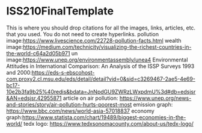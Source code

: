 # ISS210FinalTemplate
This is where you should drop citations for all the images, links, articles, etc. that you used. You do not need to create hyperlinks.
pollution image:https://www.livescience.com/22728-pollution-facts.html
wealth image:https://medium.com/technicity/visualizing-the-richest-countries-in-the-world-c64a2d05b971
un image:https://www.unep.org/environmentassembly/unea4
Environmental Attitudes in International Comparison: An Analysis of the ISSP Surveys 1993 and 2000:https://eds-s-ebscohost-com.proxy2.cl.msu.edu/eds/detail/detail?vid=0&sid=c3269467-2ae5-4e69-bc17-10e2b3fa9b25%40redis&bdata=JnNpdGU9ZWRzLWxpdmU%3d#db=edsjsr&AN=edsjsr.42955871
article on air pollution: https://www.unep.org/news-and-stories/story/air-pollution-hurts-poorest-most
emission graph: https://www.bbc.com/news/world-asia-57018837
economy graph:https://www.statista.com/chart/19489/biggest-economies-in-the-world/
tedx logo: https://www.tedxsonomacounty.com/about-us/tedx-logo/
